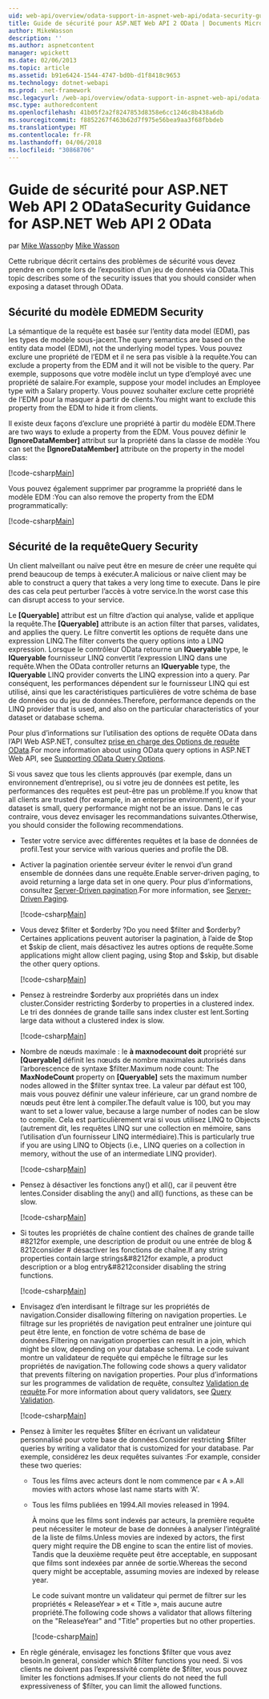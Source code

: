 ```yaml
---
uid: web-api/overview/odata-support-in-aspnet-web-api/odata-security-guidance
title: Guide de sécurité pour ASP.NET Web API 2 OData | Documents Microsoft
author: MikeWasson
description: ''
ms.author: aspnetcontent
manager: wpickett
ms.date: 02/06/2013
ms.topic: article
ms.assetid: b91e6424-1544-4747-bd0b-d1f8418c9653
ms.technology: dotnet-webapi
ms.prod: .net-framework
msc.legacyurl: /web-api/overview/odata-support-in-aspnet-web-api/odata-security-guidance
msc.type: authoredcontent
ms.openlocfilehash: 41b05f2a2f8247853d8358e6cc1246c8b438a6db
ms.sourcegitcommit: f8852267f463b62d7f975e56bea9aa3f68fbbdeb
ms.translationtype: MT
ms.contentlocale: fr-FR
ms.lasthandoff: 04/06/2018
ms.locfileid: "30868706"
---
```

<a name="security-guidance-for-aspnet-web-api-2-odata"></a><span data-ttu-id="9ab32-102">Guide de sécurité pour ASP.NET Web API 2 OData</span><span class="sxs-lookup"><span data-stu-id="9ab32-102">Security Guidance for ASP.NET Web API 2 OData</span></span>
====================
<span data-ttu-id="9ab32-103">par [Mike Wasson](https://github.com/MikeWasson)</span><span class="sxs-lookup"><span data-stu-id="9ab32-103">by [Mike Wasson](https://github.com/MikeWasson)</span></span>

<span data-ttu-id="9ab32-104">Cette rubrique décrit certains des problèmes de sécurité vous devez prendre en compte lors de l’exposition d’un jeu de données via OData.</span><span class="sxs-lookup"><span data-stu-id="9ab32-104">This topic describes some of the security issues that you should consider when exposing a dataset through OData.</span></span>

## <a name="edm-security"></a><span data-ttu-id="9ab32-105">Sécurité du modèle EDM</span><span class="sxs-lookup"><span data-stu-id="9ab32-105">EDM Security</span></span>

<span data-ttu-id="9ab32-106">La sémantique de la requête est basée sur l’entity data model (EDM), pas les types de modèle sous-jacent.</span><span class="sxs-lookup"><span data-stu-id="9ab32-106">The query semantics are based on the entity data model (EDM), not the underlying model types.</span></span> <span data-ttu-id="9ab32-107">Vous pouvez exclure une propriété de l’EDM et il ne sera pas visible à la requête.</span><span class="sxs-lookup"><span data-stu-id="9ab32-107">You can exclude a property from the EDM and it will not be visible to the query.</span></span> <span data-ttu-id="9ab32-108">Par exemple, supposons que votre modèle inclut un type d’employé avec une propriété de salaire.</span><span class="sxs-lookup"><span data-stu-id="9ab32-108">For example, suppose your model includes an Employee type with a Salary property.</span></span> <span data-ttu-id="9ab32-109">Vous pouvez souhaiter exclure cette propriété de l’EDM pour la masquer à partir de clients.</span><span class="sxs-lookup"><span data-stu-id="9ab32-109">You might want to exclude this property from the EDM to hide it from clients.</span></span>

<span data-ttu-id="9ab32-110">Il existe deux façons d’exclure une propriété à partir du modèle EDM.</span><span class="sxs-lookup"><span data-stu-id="9ab32-110">There are two ways to exlude a property from the EDM.</span></span> <span data-ttu-id="9ab32-111">Vous pouvez définir le **[IgnoreDataMember]** attribut sur la propriété dans la classe de modèle :</span><span class="sxs-lookup"><span data-stu-id="9ab32-111">You can set the **[IgnoreDataMember]** attribute on the property in the model class:</span></span>

[!code-csharp[Main](odata-security-guidance/samples/sample1.cs)]

<span data-ttu-id="9ab32-112">Vous pouvez également supprimer par programme la propriété dans le modèle EDM :</span><span class="sxs-lookup"><span data-stu-id="9ab32-112">You can also remove the property from the EDM programmatically:</span></span>

[!code-csharp[Main](odata-security-guidance/samples/sample2.cs)]

## <a name="query-security"></a><span data-ttu-id="9ab32-113">Sécurité de la requête</span><span class="sxs-lookup"><span data-stu-id="9ab32-113">Query Security</span></span>

<span data-ttu-id="9ab32-114">Un client malveillant ou naïve peut être en mesure de créer une requête qui prend beaucoup de temps à exécuter.</span><span class="sxs-lookup"><span data-stu-id="9ab32-114">A malicious or naive client may be able to construct a query that takes a very long time to execute.</span></span> <span data-ttu-id="9ab32-115">Dans le pire des cas cela peut perturber l’accès à votre service.</span><span class="sxs-lookup"><span data-stu-id="9ab32-115">In the worst case this can disrupt access to your service.</span></span>

<span data-ttu-id="9ab32-116">Le **[Queryable]** attribut est un filtre d’action qui analyse, valide et applique la requête.</span><span class="sxs-lookup"><span data-stu-id="9ab32-116">The **[Queryable]** attribute is an action filter that parses, validates, and applies the query.</span></span> <span data-ttu-id="9ab32-117">Le filtre convertit les options de requête dans une expression LINQ.</span><span class="sxs-lookup"><span data-stu-id="9ab32-117">The filter converts the query options into a LINQ expression.</span></span> <span data-ttu-id="9ab32-118">Lorsque le contrôleur OData retourne un **IQueryable** type, le **IQueryable** fournisseur LINQ convertit l’expression LINQ dans une requête.</span><span class="sxs-lookup"><span data-stu-id="9ab32-118">When the OData controller returns an **IQueryable** type, the **IQueryable** LINQ provider converts the LINQ expression into a query.</span></span> <span data-ttu-id="9ab32-119">Par conséquent, les performances dépendent sur le fournisseur LINQ qui est utilisé, ainsi que les caractéristiques particulières de votre schéma de base de données ou du jeu de données.</span><span class="sxs-lookup"><span data-stu-id="9ab32-119">Therefore, performance depends on the LINQ provider that is used, and also on the particular characteristics of your dataset or database schema.</span></span>

<span data-ttu-id="9ab32-120">Pour plus d’informations sur l’utilisation des options de requête OData dans l’API Web ASP.NET, consultez [prise en charge des Options de requête OData](supporting-odata-query-options.md).</span><span class="sxs-lookup"><span data-stu-id="9ab32-120">For more information about using OData query options in ASP.NET Web API, see [Supporting OData Query Options](supporting-odata-query-options.md).</span></span>

<span data-ttu-id="9ab32-121">Si vous savez que tous les clients approuvés (par exemple, dans un environnement d’entreprise), ou si votre jeu de données est petite, les performances des requêtes est peut-être pas un problème.</span><span class="sxs-lookup"><span data-stu-id="9ab32-121">If you know that all clients are trusted (for example, in an enterprise environment), or if your dataset is small, query performance might not be an issue.</span></span> <span data-ttu-id="9ab32-122">Dans le cas contraire, vous devez envisager les recommandations suivantes.</span><span class="sxs-lookup"><span data-stu-id="9ab32-122">Otherwise, you should consider the following recommendations.</span></span>

- <span data-ttu-id="9ab32-123">Tester votre service avec différentes requêtes et la base de données de profil.</span><span class="sxs-lookup"><span data-stu-id="9ab32-123">Test your service with various queries and profile the DB.</span></span>
- <span data-ttu-id="9ab32-124">Activer la pagination orientée serveur éviter le renvoi d’un grand ensemble de données dans une requête.</span><span class="sxs-lookup"><span data-stu-id="9ab32-124">Enable server-driven paging, to avoid returning a large data set in one query.</span></span> <span data-ttu-id="9ab32-125">Pour plus d’informations, consultez [Server-Driven pagination](supporting-odata-query-options.md#server-paging).</span><span class="sxs-lookup"><span data-stu-id="9ab32-125">For more information, see [Server-Driven Paging](supporting-odata-query-options.md#server-paging).</span></span> 

    [!code-csharp[Main](odata-security-guidance/samples/sample3.cs)]
- <span data-ttu-id="9ab32-126">Vous devez $filter et $orderby ?</span><span class="sxs-lookup"><span data-stu-id="9ab32-126">Do you need $filter and $orderby?</span></span> <span data-ttu-id="9ab32-127">Certaines applications peuvent autoriser la pagination, à l’aide de $top et $skip de client, mais désactivez les autres options de requête.</span><span class="sxs-lookup"><span data-stu-id="9ab32-127">Some applications might allow client paging, using $top and $skip, but disable the other query options.</span></span> 

    [!code-csharp[Main](odata-security-guidance/samples/sample4.cs)]
- <span data-ttu-id="9ab32-128">Pensez à restreindre $orderby aux propriétés dans un index cluster.</span><span class="sxs-lookup"><span data-stu-id="9ab32-128">Consider restricting $orderby to properties in a clustered index.</span></span> <span data-ttu-id="9ab32-129">Le tri des données de grande taille sans index cluster est lent.</span><span class="sxs-lookup"><span data-stu-id="9ab32-129">Sorting large data without a clustered index is slow.</span></span> 

    [!code-csharp[Main](odata-security-guidance/samples/sample5.cs)]
- <span data-ttu-id="9ab32-130">Nombre de nœuds maximale : le **à maxnodecount doit** propriété sur **[Queryable]** définit les nœuds de nombre maximales autorisés dans l’arborescence de syntaxe $filter.</span><span class="sxs-lookup"><span data-stu-id="9ab32-130">Maximum node count: The **MaxNodeCount** property on **[Queryable]** sets the maximum number nodes allowed in the $filter syntax tree.</span></span> <span data-ttu-id="9ab32-131">La valeur par défaut est 100, mais vous pouvez définir une valeur inférieure, car un grand nombre de nœuds peut être lent à compiler.</span><span class="sxs-lookup"><span data-stu-id="9ab32-131">The default value is 100, but you may want to set a lower value, because a large number of nodes can be slow to compile.</span></span> <span data-ttu-id="9ab32-132">Cela est particulièrement vrai si vous utilisez LINQ to Objects (autrement dit, les requêtes LINQ sur une collection en mémoire, sans l’utilisation d’un fournisseur LINQ intermédiaire).</span><span class="sxs-lookup"><span data-stu-id="9ab32-132">This is particularly true if you are using LINQ to Objects (i.e., LINQ queries on a collection in memory, without the use of an intermediate LINQ provider).</span></span> 

    [!code-csharp[Main](odata-security-guidance/samples/sample6.cs)]
- <span data-ttu-id="9ab32-133">Pensez à désactiver les fonctions any() et all(), car il peuvent être lentes.</span><span class="sxs-lookup"><span data-stu-id="9ab32-133">Consider disabling the any() and all() functions, as these can be slow.</span></span> 

    [!code-csharp[Main](odata-security-guidance/samples/sample7.cs)]
- <span data-ttu-id="9ab32-134">Si toutes les propriétés de chaîne contient des chaînes de grande taille #8212for exemple, une description de produit ou une entrée de blog & 8212consider # désactiver les fonctions de chaîne.</span><span class="sxs-lookup"><span data-stu-id="9ab32-134">If any string properties contain large strings&#8212for example, a product description or a blog entry&#8212consider disabling the string functions.</span></span> 

    [!code-csharp[Main](odata-security-guidance/samples/sample8.cs)]
- <span data-ttu-id="9ab32-135">Envisagez d’en interdisant le filtrage sur les propriétés de navigation.</span><span class="sxs-lookup"><span data-stu-id="9ab32-135">Consider disallowing filtering on navigation properties.</span></span> <span data-ttu-id="9ab32-136">Le filtrage sur les propriétés de navigation peut entraîner une jointure qui peut être lente, en fonction de votre schéma de base de données.</span><span class="sxs-lookup"><span data-stu-id="9ab32-136">Filtering on navigation properties can result in a join, which might be slow, depending on your database schema.</span></span> <span data-ttu-id="9ab32-137">Le code suivant montre un validateur de requête qui empêche le filtrage sur les propriétés de navigation.</span><span class="sxs-lookup"><span data-stu-id="9ab32-137">The following code shows a query validator that prevents filtering on navigation properties.</span></span> <span data-ttu-id="9ab32-138">Pour plus d’informations sur les programmes de validation de requête, consultez [Validation de requête](supporting-odata-query-options.md#query-validation).</span><span class="sxs-lookup"><span data-stu-id="9ab32-138">For more information about query validators, see [Query Validation](supporting-odata-query-options.md#query-validation).</span></span> 

    [!code-csharp[Main](odata-security-guidance/samples/sample9.cs)]
- <span data-ttu-id="9ab32-139">Pensez à limiter les requêtes $filter en écrivant un validateur personnalisé pour votre base de données.</span><span class="sxs-lookup"><span data-stu-id="9ab32-139">Consider restricting $filter queries by writing a validator that is customized for your database.</span></span> <span data-ttu-id="9ab32-140">Par exemple, considérez les deux requêtes suivantes :</span><span class="sxs-lookup"><span data-stu-id="9ab32-140">For example, consider these two queries:</span></span> 

  - <span data-ttu-id="9ab32-141">Tous les films avec acteurs dont le nom commence par « A ».</span><span class="sxs-lookup"><span data-stu-id="9ab32-141">All movies with actors whose last name starts with ‘A'.</span></span>
  - <span data-ttu-id="9ab32-142">Tous les films publiées en 1994.</span><span class="sxs-lookup"><span data-stu-id="9ab32-142">All movies released in 1994.</span></span>

    <span data-ttu-id="9ab32-143">À moins que les films sont indexés par acteurs, la première requête peut nécessiter le moteur de base de données à analyser l’intégralité de la liste de films.</span><span class="sxs-lookup"><span data-stu-id="9ab32-143">Unless movies are indexed by actors, the first query might require the DB engine to scan the entire list of movies.</span></span> <span data-ttu-id="9ab32-144">Tandis que la deuxième requête peut être acceptable, en supposant que films sont indexées par année de sortie.</span><span class="sxs-lookup"><span data-stu-id="9ab32-144">Whereas the second query might be acceptable, assuming movies are indexed by release year.</span></span>

    <span data-ttu-id="9ab32-145">Le code suivant montre un validateur qui permet de filtrer sur les propriétés « ReleaseYear » et « Title », mais aucune autre propriété.</span><span class="sxs-lookup"><span data-stu-id="9ab32-145">The following code shows a validator that allows filtering on the "ReleaseYear" and "Title" properties but no other properties.</span></span>

    [!code-csharp[Main](odata-security-guidance/samples/sample10.cs)]
- <span data-ttu-id="9ab32-146">En règle générale, envisagez les fonctions $filter que vous avez besoin.</span><span class="sxs-lookup"><span data-stu-id="9ab32-146">In general, consider which $filter functions you need.</span></span> <span data-ttu-id="9ab32-147">Si vos clients ne doivent pas l’expressivité complète de $filter, vous pouvez limiter les fonctions admises.</span><span class="sxs-lookup"><span data-stu-id="9ab32-147">If your clients do not need the full expressiveness of $filter, you can limit the allowed functions.</span></span>
